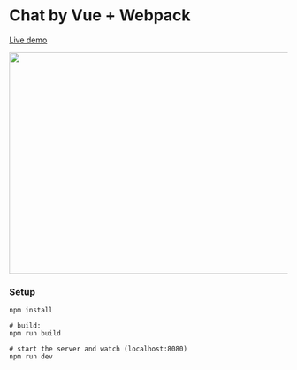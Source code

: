 # Chat by Vue + Webpack

[Live demo](http://coffcer.github.io/vue-chat/)

<img width="600" height="400" src="https://github.com/Coffcer/vue-chat/blob/master/intro.jpg">

### Setup

```
npm install

# build:
npm run build

# start the server and watch (localhost:8080)
npm run dev
```
